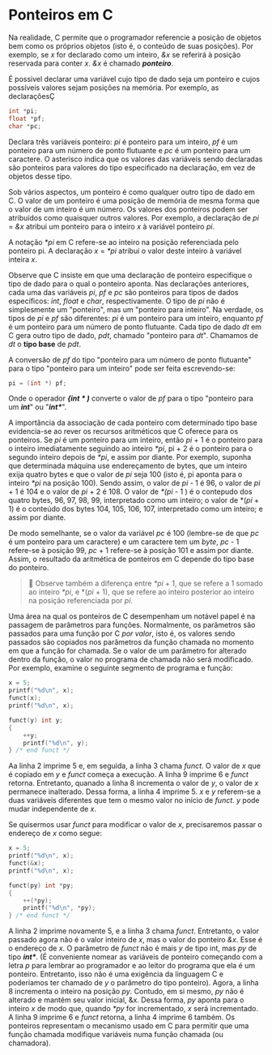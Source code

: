 # Ponteiros em C

Na realidade, C permite que o programador referencie a posição de objetos bem como os próprios objetos (isto é, o conteúdo de suas posições). Por exemplo, se _x_ for declarado como um inteiro, _&x_ se referirá à posição reservada para conter _x_. _&x_ é chamado **_ponteiro_**.

É possivel declarar uma variável cujo tipo de dado seja um ponteiro e cujos possíveis valores sejam posições na memória. Por exemplo, as declaraçõesÇ

```C
int *pi;
float *pf;
char *pc;
```

Declara três variáveis ponteiro: _pi_ é ponteiro para um inteiro, _pf_ é um ponteiro para um número de ponto flutuante e _pc_ é um ponteiro para um caractere. O asterisco indica que os valores das variáveis sendo declaradas são ponteiros para valores do tipo especificado na declaração, em vez de objetos desse tipo.

Sob vários aspectos, um ponteiro é como qualquer outro tipo de dado em C. O valor de um ponteiro é uma posição de memória de mesma forma que o valor de um inteiro é um número. Os valores dos ponteiros podem ser atribuídos como quaisquer outros valores. Por exemplo, a declaração de _pi_ = _&x_ atribui um ponteiro para o inteiro _x_ à variável ponteiro _pi_.

A notação _\*pi_ em C refere-se ao inteiro na posição referenciada pelo ponteiro pi. A declaração _x_ = _\*pi_ atribui o valor deste inteiro à variável inteira _x_.

Observe que C insiste em que uma declaração de ponteiro especifique o tipo de dado para o qual o ponteiro aponta. Nas declarações anteriores, cada uma das variáveis _pi_, _pf_ e _pc_ são ponteiros para tipos de dados específicos: _int_, _float_ e _char_, respectivamente. O tipo de _pi_ não é simplesmente um "ponteiro", mas um "ponteiro para inteiro". Na verdade, os tipos de _pi_ e _pf_ são diferentes: _pi_ é um ponteiro para um inteiro, enquanto _pf_ é um ponteiro para um número de ponto flutuante. Cada tipo de dado _dt_ em C gera outro tipo de dado, _pdt_, chamado "ponteiro para _dt_". Chamamos de _dt_ o **tipo base** de _pdt_.

A conversão de _pf_ do tipo "ponteiro para um número de ponto flutuante" para o tipo "ponteiro para um inteiro" pode ser feita escrevendo-se:

```C
pi = (int *) pf;
```

Onde o operador **_{int \* )_** converte o valor de _pf_ para o tipo "ponteiro para um **_int_**" ou "**_int\*_**".

A importância da associação de cada ponteiro com determinado tipo base evidencia-se ao rever os recursos aritméticos que C oferece para os ponteiros. Se _pi_ é um ponteiro para um inteiro, então _pi_ + 1 é o ponteiro para o inteiro imediatamente seguindo ao inteiro _\*pi_, pi + 2 é o ponteiro para o segundo inteiro depois de _\*pi_, e assim por diante. Por exemplo, suponha que determinada máquina use endereçamento de bytes, que um inteiro exija quatro bytes e que o valor de _pi_ seja 100 (isto é, pi aponta para o inteiro _\*pi_ na posição 100). Sendo assim, o valor de _pi_ - 1 é 96, o valor de _pi_ + 1 é 104 e o valor de _pi_ + 2 é 108. O valor de _\*(pi_ - 1 ) é o contepudo dos quatro bytes, 96, 97, 98, 99, interpretado como um inteiro; o valor de \*(_pi_ + 1) é o conteúdo dos bytes 104, 105, 106, 107, interpretado como um inteiro; e assim por diante.

De modo semelhante, se o valor da variável _pc_ é 100 (lembre-se de que _pc_ é um ponteiro para um caractere) e um caractere tem um _byte_, _pc_ - 1 refere-se à posição 99, _pc_ + 1 refere-se à posição 101 e assim por diante. Assim, o resultado da aritmética de ponteiros em C depende do tipo base do ponteiro.

> 🚨 Observe também a diferença entre _\*pi_ + 1, que se refere a 1 somado ao inteiro _\*pi_, e \*(_pi_ + 1), que se refere ao inteiro posterior ao inteiro na posição referenciada por _pi_.

Uma área na qual os ponteiros de C desempenham um notável papel é na passagem de parâmetros para funções. Normalmente, os parâmetros são passados para uma função por C _por valor_, isto é, os valores sendo passados são copiados nos parâmetros da função chamada no momento em que a função for chamada. Se o valor de um parâmetro for alterado dentro da função, o valor no programa de chamada não será modificado. Por exemplo, examine o seguinte segmento de programa e função:

```C
x = 5;
printf("%d\n", x);
funct(x);
printf("%d\n", x);

funct(y) int y;
{
    ++y;
    printf("%d\n", y);
} /* end funct */
```

Aa linha 2 imprime 5 e, em seguida, a linha 3 chama _funct_. O valor de _x_ que é copiado em _y_ e _funct_ começa a execução. A linha 9 imprime 6 e _funct_ retorna. Entretanto, quanado a linha 8 incrementa o valor de _y_, o valor de _x_ permanece inalterado. Dessa forma, a linha 4 imprime 5. _x_ e _y_ referem-se a duas variáveis diferentes que tem o mesmo valor no início de _funct_. _y_ pode mudar independente de _x_.

Se quisermos usar _funct_ para modificar o valor de _x_, precisaremos passar o endereço de _x_ como segue:

```C
x = 5;
printf("%d\n", x);
funct(&x);
printf("%d\n", x);

funct(py) int *py;
{
    ++(*py);
    printf("%d\n", *py);
} /* end funct */
```

A linha 2 imprime novamente 5, e a linha 3 chama _funct_. Entretanto, o valor passado agora não é o valor inteiro de _x_, mas o valor do ponteiro _&x_. Esse é o endereço de _x_. O parâmetro de _funct_ não é mais _y_ de tipo int, mas _py_ de tipo **_int\*_**. (É conveniente nomear as variáveis de ponteiro começando com a letra _p_ para lembrar ao programador e ao leitor do programa que ela é um ponteiro. Entretanto, isso não é uma exigência da linguagem C e poderíamos ter chamado de _y_ o parâmetro do tipo ponteiro). Agora, a linha 8 incrementa o inteiro na posição _py_. Contudo, em si mesmo, _py_ não é alterado e mantém seu valor inicial, &x. Dessa forma, _py_ aponta para o inteiro _x_ de modo que, quando _\*py_ for incrementado, _x_ será incrementado. A linha 9 imprime 6 e _funct_ retorna, a linha 4 imprime 6 também. Os ponteiros representam o mecanismo usado em C para permitir que uma função chamada modifique variáveis numa função chamada (ou chamadora).
